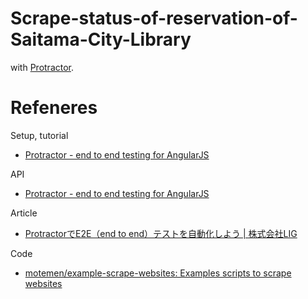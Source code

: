 Scrape-status-of-reservation-of-Saitama-City-Library
======

with <a href="http://www.protractortest.org/#/" target="_blank">Protractor</a>.

# Refeneres

Setup, tutorial

- <a href="http://www.protractortest.org/#/tutorial" target="_blank">Protractor - end to end testing for AngularJS</a>

API

- <a href="http://www.protractortest.org/#/api" target="_blank">Protractor - end to end testing for AngularJS</a>

Article

- <a href="http://liginc.co.jp/198683" target="_blank">ProtractorでE2E（end to end）テストを自動化しよう | 株式会社LIG</a>

Code

- <a href="https://github.com/motemen/example-scrape-websites" target="_blank">motemen/example-scrape-websites: Examples scripts to scrape websites</a>